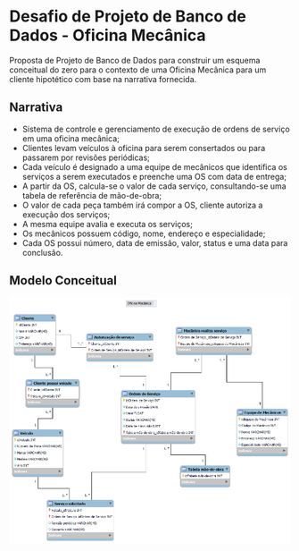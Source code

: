 # Desafio de Projeto de Banco de Dados - Oficina Mecânica

Proposta de Projeto de Banco de Dados para construir um esquema conceitual do zero para o contexto de uma Oficina Mecânica para um cliente hipotético com base na narrativa fornecida.

## Narrativa
- Sistema de controle e gerenciamento de execução de ordens de serviço em uma oficina mecânica;
- Clientes levam veículos à oficina para serem consertados ou para passarem por revisões periódicas;
- Cada veículo é designado a uma equipe de mecânicos que identifica os serviços a serem executados e preenche uma OS com data de entrega;
- A partir da OS, calcula-se o valor de cada serviço, consultando-se uma tabela de referência de mão-de-obra;
- O valor de cada peça também irá compor a OS, cliente autoriza a execução dos serviços;
- A mesma equipe avalia e executa os serviços;
- Os mecânicos possuem código, nome, endereço e especialidade;
- Cada OS possui número, data de emissão, valor, status e uma data para conclusão.

## Modelo Conceitual
![alt text](https://github.com/lorranyoliveira-dev/dio-projeto-oficina/blob/main/modelo_conceitual_oficina.png)

